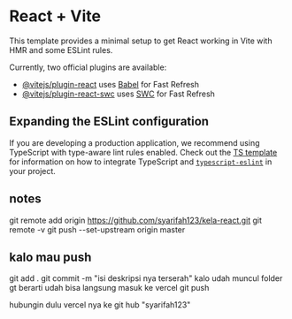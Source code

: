 # React + Vite

This template provides a minimal setup to get React working in Vite with HMR and some ESLint rules.

Currently, two official plugins are available:

- [@vitejs/plugin-react](https://github.com/vitejs/vite-plugin-react/blob/main/packages/plugin-react) uses [Babel](https://babeljs.io/) for Fast Refresh
- [@vitejs/plugin-react-swc](https://github.com/vitejs/vite-plugin-react/blob/main/packages/plugin-react-swc) uses [SWC](https://swc.rs/) for Fast Refresh

## Expanding the ESLint configuration

If you are developing a production application, we recommend using TypeScript with type-aware lint rules enabled. Check out the [TS template](https://github.com/vitejs/vite/tree/main/packages/create-vite/template-react-ts) for information on how to integrate TypeScript and [`typescript-eslint`](https://typescript-eslint.io) in your project.


## notes
git remote add origin https://github.com/syarifah123/kela-react.git
git remote -v 
git push --set-upstream origin master   
## kalo mau push
git add .
git commit -m "isi deskripsi nya terserah"
kalo udah muncul folder gt berarti udah bisa langsung masuk ke vercel
git push

hubungin dulu vercel nya ke git hub "syarifah123"
